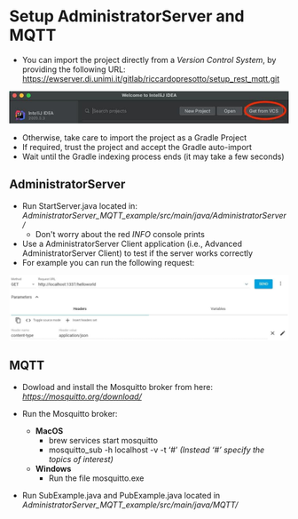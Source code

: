 # Setup AdministratorServer and MQTT



* You can import the project directly from a *Version Control System*, by providing the following URL: 
https://ewserver.di.unimi.it/gitlab/riccardopresotto/setup_rest_mqtt.git

<img src = './assets/img_1.png'>


* Otherwise, take care to import the project as a Gradle Project
* If required, trust the project and accept the Gradle auto-import
* Wait until the Gradle indexing process ends (it may take a few seconds)

## AdministratorServer

* Run StartServer.java located in: *AdministratorServer\_MQTT_example/src/main/java/AdministratorServer/*
    * Don't worry about the red *INFO* console prints
* Use a AdministratorServer Client application (i.e., Advanced AdministratorServer Client) to test if the server works correctly
* For example you can run the following request:

<img src = './assets/img_2.jpeg'>


## MQTT
* Dowload and install the Mosquitto broker from here: *https://mosquitto.org/download/*
* Run the Mosquitto broker:
	* **MacOS**
		- brew services start mosquitto
		- mosquitto_sub -h localhost -v -t ‘#’  *(Instead ‘#’ specify the topics of interest)*
	* **Windows**
		- Run the file mosquitto.exe

* Run SubExample.java and PubExample.java located in *AdministratorServer\_MQTT_example/src/main/java/MQTT/*
